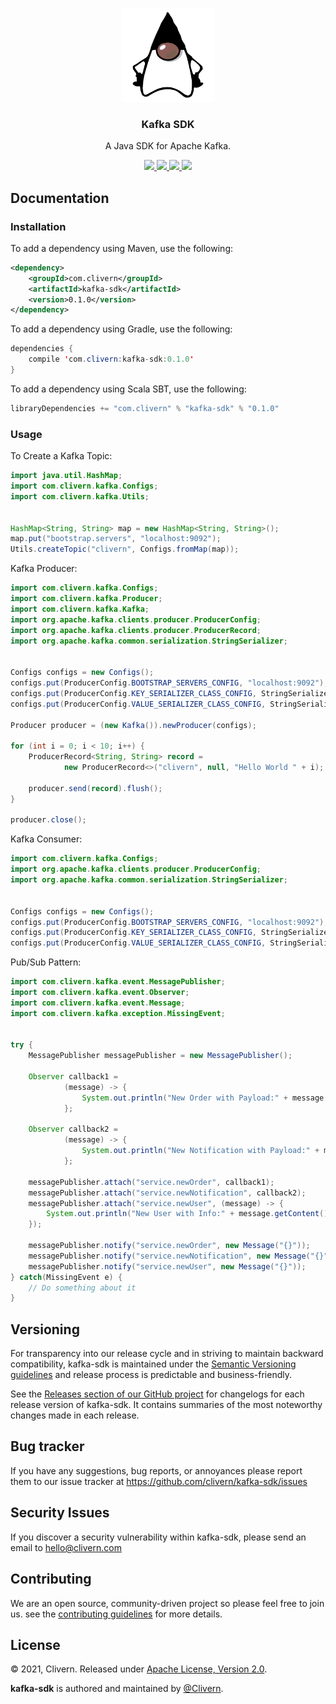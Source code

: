 <p align="center">
	<img alt="kafka-sdk Logo" src="/images/logo.png" height="150" />
	<h3 align="center">Kafka SDK</h3>
	<p align="center">A Java SDK for Apache Kafka.</p>
	<p align="center">
        <a href="https://github.com/Clivern/kafka-sdk/actions/workflows/ci.yml">
            <img src="https://github.com/Clivern/kafka-sdk/actions/workflows/ci.yml/badge.svg">
        </a>
		<a href="http://www.javadoc.io/doc/com.clivern/kafka-sdk">
            <img src="http://www.javadoc.io/badge/com.clivern/kafka-sdk.svg">
        </a>
		<a href="https://mvnrepository.com/artifact/com.clivern/kafka-sdk/0.1.0">
            <img src="https://img.shields.io/maven-central/v/com.clivern/kafka-sdk.svg">
        </a>
		<a href="https://github.com/Clivern/kafka-sdk/blob/main/LICENSE">
            <img src="https://img.shields.io/badge/LICENSE-Apache_2.0-orange.svg">
        </a>
	</p>
</p>


## Documentation

### Installation

To add a dependency using Maven, use the following:

```xml
<dependency>
    <groupId>com.clivern</groupId>
    <artifactId>kafka-sdk</artifactId>
    <version>0.1.0</version>
</dependency>
```

To add a dependency using Gradle, use the following:

```java
dependencies {
    compile 'com.clivern:kafka-sdk:0.1.0'
}
```

To add a dependency using Scala SBT, use the following:

```java
libraryDependencies += "com.clivern" % "kafka-sdk" % "0.1.0"
```

### Usage

To Create a Kafka Topic:

```java
import java.util.HashMap;
import com.clivern.kafka.Configs;
import com.clivern.kafka.Utils;


HashMap<String, String> map = new HashMap<String, String>();
map.put("bootstrap.servers", "localhost:9092");
Utils.createTopic("clivern", Configs.fromMap(map));
```

Kafka Producer:

```java
import com.clivern.kafka.Configs;
import com.clivern.kafka.Producer;
import com.clivern.kafka.Kafka;
import org.apache.kafka.clients.producer.ProducerConfig;
import org.apache.kafka.clients.producer.ProducerRecord;
import org.apache.kafka.common.serialization.StringSerializer;


Configs configs = new Configs();
configs.put(ProducerConfig.BOOTSTRAP_SERVERS_CONFIG, "localhost:9092");
configs.put(ProducerConfig.KEY_SERIALIZER_CLASS_CONFIG, StringSerializer.class);
configs.put(ProducerConfig.VALUE_SERIALIZER_CLASS_CONFIG, StringSerializer.class);

Producer producer = (new Kafka()).newProducer(configs);

for (int i = 0; i < 10; i++) {
    ProducerRecord<String, String> record =
            new ProducerRecord<>("clivern", null, "Hello World " + i);

    producer.send(record).flush();
}

producer.close();
```

Kafka Consumer:

```java
import com.clivern.kafka.Configs;
import org.apache.kafka.clients.producer.ProducerConfig;
import org.apache.kafka.common.serialization.StringSerializer;


Configs configs = new Configs();
configs.put(ProducerConfig.BOOTSTRAP_SERVERS_CONFIG, "localhost:9092");
configs.put(ProducerConfig.KEY_SERIALIZER_CLASS_CONFIG, StringSerializer.class);
configs.put(ProducerConfig.VALUE_SERIALIZER_CLASS_CONFIG, StringSerializer.class);
```

Pub/Sub Pattern:

```java
import com.clivern.kafka.event.MessagePublisher;
import com.clivern.kafka.event.Observer;
import com.clivern.kafka.event.Message;
import com.clivern.kafka.exception.MissingEvent;


try {
    MessagePublisher messagePublisher = new MessagePublisher();

    Observer callback1 =
            (message) -> {
                System.out.println("New Order with Payload:" + message.getContent());
            };

    Observer callback2 =
            (message) -> {
                System.out.println("New Notification with Payload:" + message.getContent());
            };

    messagePublisher.attach("service.newOrder", callback1);
    messagePublisher.attach("service.newNotification", callback2);
    messagePublisher.attach("service.newUser", (message) -> {
        System.out.println("New User with Info:" + message.getContent());
    });

    messagePublisher.notify("service.newOrder", new Message("{}"));
    messagePublisher.notify("service.newNotification", new Message("{}"));
    messagePublisher.notify("service.newUser", new Message("{}"));
} catch(MissingEvent e) {
    // Do something about it
}
```


## Versioning

For transparency into our release cycle and in striving to maintain backward compatibility, kafka-sdk is maintained under the [Semantic Versioning guidelines](https://semver.org/) and release process is predictable and business-friendly.

See the [Releases section of our GitHub project](https://github.com/clivern/kafka-sdk/releases) for changelogs for each release version of kafka-sdk. It contains summaries of the most noteworthy changes made in each release.


## Bug tracker

If you have any suggestions, bug reports, or annoyances please report them to our issue tracker at https://github.com/clivern/kafka-sdk/issues


## Security Issues

If you discover a security vulnerability within kafka-sdk, please send an email to [hello@clivern.com](mailto:hello@clivern.com)


## Contributing

We are an open source, community-driven project so please feel free to join us. see the [contributing guidelines](CONTRIBUTING.md) for more details.


## License

© 2021, Clivern. Released under [Apache License, Version 2.0](https://www.apache.org/licenses/LICENSE-2.0).

**kafka-sdk** is authored and maintained by [@Clivern](http://github.com/clivern).
